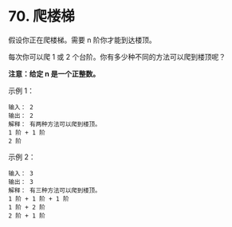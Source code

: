 # 70. 爬楼梯
假设你正在爬楼梯。需要 n 阶你才能到达楼顶。

每次你可以爬 1 或 2 个台阶。你有多少种不同的方法可以爬到楼顶呢？

**注意：给定 n 是一个正整数。**

示例 1：

    输入： 2
    输出： 2
    解释： 有两种方法可以爬到楼顶。
    1 阶 + 1 阶
    2 阶
  
示例 2：

    输入： 3
    输出： 3
    解释： 有三种方法可以爬到楼顶。
    1 阶 + 1 阶 + 1 阶
    1 阶 + 2 阶
    2 阶 + 1 阶
